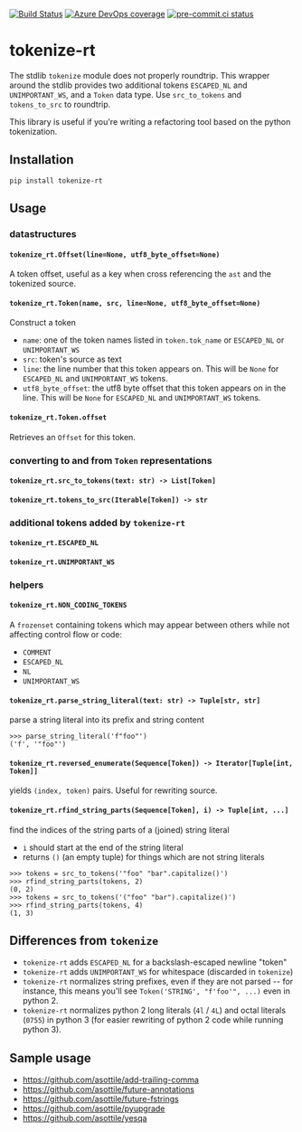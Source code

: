 [![Build Status](https://dev.azure.com/asottile/asottile/_apis/build/status/asottile.tokenize-rt?branchName=master)](https://dev.azure.com/asottile/asottile/_build/latest?definitionId=25&branchName=master)
[![Azure DevOps coverage](https://img.shields.io/azure-devops/coverage/asottile/asottile/25/master.svg)](https://dev.azure.com/asottile/asottile/_build/latest?definitionId=25&branchName=master)
[![pre-commit.ci status](https://results.pre-commit.ci/badge/github/asottile/tokenize-rt/master.svg)](https://results.pre-commit.ci/latest/github/asottile/tokenize-rt/master)

tokenize-rt
===========

The stdlib `tokenize` module does not properly roundtrip.  This wrapper
around the stdlib provides two additional tokens `ESCAPED_NL` and
`UNIMPORTANT_WS`, and a `Token` data type.  Use `src_to_tokens` and
`tokens_to_src` to roundtrip.

This library is useful if you're writing a refactoring tool based on the
python tokenization.

## Installation

`pip install tokenize-rt`

## Usage

### datastructures

#### `tokenize_rt.Offset(line=None, utf8_byte_offset=None)`

A token offset, useful as a key when cross referencing the `ast` and the
tokenized source.

#### `tokenize_rt.Token(name, src, line=None, utf8_byte_offset=None)`

Construct a token

- `name`: one of the token names listed in `token.tok_name` or
  `ESCAPED_NL` or `UNIMPORTANT_WS`
- `src`: token's source as text
- `line`: the line number that this token appears on.  This will be `None` for
   `ESCAPED_NL` and `UNIMPORTANT_WS` tokens.
- `utf8_byte_offset`: the utf8 byte offset that this token appears on in the
  line.  This will be `None` for `ESCAPED_NL` and `UNIMPORTANT_WS` tokens.

#### `tokenize_rt.Token.offset`

Retrieves an `Offset` for this token.

### converting to and from `Token` representations

#### `tokenize_rt.src_to_tokens(text: str) -> List[Token]`

#### `tokenize_rt.tokens_to_src(Iterable[Token]) -> str`

### additional tokens added by `tokenize-rt`

#### `tokenize_rt.ESCAPED_NL`

#### `tokenize_rt.UNIMPORTANT_WS`

### helpers

#### `tokenize_rt.NON_CODING_TOKENS`

A `frozenset` containing tokens which may appear between others while not
affecting control flow or code:
- `COMMENT`
- `ESCAPED_NL`
- `NL`
- `UNIMPORTANT_WS`

#### `tokenize_rt.parse_string_literal(text: str) -> Tuple[str, str]`

parse a string literal into its prefix and string content

```pycon
>>> parse_string_literal('f"foo"')
('f', '"foo"')
```

#### `tokenize_rt.reversed_enumerate(Sequence[Token]) -> Iterator[Tuple[int, Token]]`

yields `(index, token)` pairs.  Useful for rewriting source.

#### `tokenize_rt.rfind_string_parts(Sequence[Token], i) -> Tuple[int, ...]`

find the indices of the string parts of a (joined) string literal

- `i` should start at the end of the string literal
- returns `()` (an empty tuple) for things which are not string literals

```pycon
>>> tokens = src_to_tokens('"foo" "bar".capitalize()')
>>> rfind_string_parts(tokens, 2)
(0, 2)
>>> tokens = src_to_tokens('("foo" "bar").capitalize()')
>>> rfind_string_parts(tokens, 4)
(1, 3)
```

## Differences from `tokenize`

- `tokenize-rt` adds `ESCAPED_NL` for a backslash-escaped newline "token"
- `tokenize-rt` adds `UNIMPORTANT_WS` for whitespace (discarded in `tokenize`)
- `tokenize-rt` normalizes string prefixes, even if they are not parsed -- for
  instance, this means you'll see `Token('STRING', "f'foo'", ...)` even in
  python 2.
- `tokenize-rt` normalizes python 2 long literals (`4l` / `4L`) and octal
  literals (`0755`) in python 3 (for easier rewriting of python 2 code while
  running python 3).

## Sample usage

- https://github.com/asottile/add-trailing-comma
- https://github.com/asottile/future-annotations
- https://github.com/asottile/future-fstrings
- https://github.com/asottile/pyupgrade
- https://github.com/asottile/yesqa
